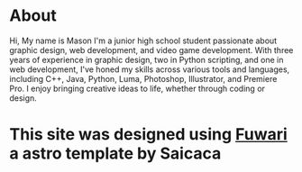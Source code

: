 # About
Hi, My name is Mason
I'm a junior high school student passionate about graphic design, web development, and video game development. With three years of experience in graphic design, two in Python scripting, and one in web development, I've honed my skills across various tools and languages, including C++, Java, Python, Luma, Photoshop, Illustrator, and Premiere Pro. I enjoy bringing creative ideas to life, whether through coding or design.

# This site was designed using [Fuwari](https://github.com/saicaca/fuwari) a astro template by Saicaca
